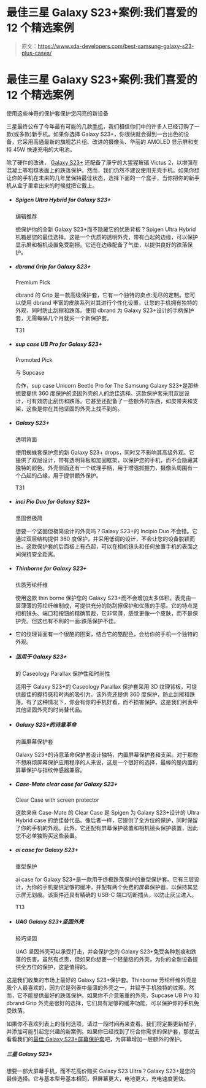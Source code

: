 # 最佳三星 Galaxy S23+案例:我们喜爱的 12 个精选案例

> 原文：<https://www.xda-developers.com/best-samsung-galaxy-s23-plus-cases/>

# 最佳三星 Galaxy S23+案例:我们喜爱的 12 个精选案例

使用这些神奇的保护套保护您闪亮的新设备

三星最终公布了今年最有可能的几款[手机](https://www.xda-developers.com/best-phones/)，我们相信你们中的许多人已经订购了一款(或多款)新手机。如果你选择 Galaxy S23+，你很快就会得到一台出色的设备，它采用高通最新的旗舰芯片组、改进的摄像头、华丽的 AMOLED 显示屏和支持 45W 快速充电的大电池。

除了硬件的改进， [Galaxy S23+](https://www.xda-developers.com/samsung-galaxy-s23-review/) 还配备了康宁的大猩猩玻璃 Victus 2，以增强在混凝土等粗糙表面上的跌落保护。然而，我们仍然不建议使用无壳手机。如果你想让你的手机在未来的几年里保持最佳状态，选择下面的一个盒子，当你把你的新手机从盒子里拿出来的时候就把它戴上。

*   ##### Spigen Ultra Hybrid for Galaxy S23+

    编辑推荐

    想保护你的全新 Galaxy S23+而不隐藏它的优质背板？Spigen Ultra Hybrid 机箱是您的最佳选择。这是一个优质的透明外壳，带有凸起的边缘，可以保护显示屏和相机设置免受刮擦。它还在边缘配备了气垫，以提供良好的跌落保护。

*   ##### dbrand Grip for Galaxy S23+

    Premium Pick

    dbrand 的 Grip 是一款高级保护套，它有一个独特的卖点:无尽的定制。您可以使用 dbrand 丰富的皮肤系列对其进行个性化设置，让您的手机拥有独特的外观，同时防止刮擦和跌落。使用 dbrand 为 Galaxy S23+设计的手柄保护套，无需每隔几个月就买一个新保护套。

    T31
*   ##### sup case UB Pro for Galaxy S23+

    Promoted Pick

    与 Supcase

    合作，sup case Unicorn Beetle Pro for The Samsung Galaxy S23+是那些想要提供 360 度保护的坚固外壳的人的绝佳选择。这款保护套采用双层设计，可有效防止刮伤和跌落。它甚至还配备了一些额外的东西，如皮带夹和支架，这些是你在其他坚固的外壳上找不到的。

*   ##### Galaxy S23+

    透明背面

    使用蜘蛛套保护您的新 Galaxy S23+ drops，同时又不影响其高级外观。它提供了双层设计，带有透明背板和加固框架，以保护您的手机，而不会隐藏其独特的颜色。外壳侧面还有一个纹理手柄，用于增强抓握力，摄像头周围有一个凸起的凸缘，用于提供额外保护。

    T31
*   ##### inci Pio Duo for Galaxy S23+

    坚固但极简

    想要一个坚固但极简设计的外壳吗？Galaxy S23+的 Incipio Duo 不会错。它通过双层结构提供 360 度保护，并采用低调的设计，不会让您的设备脱颖而出。这款保护套的后面板上有凸起，可以在相机镜头和任何放置手机的表面之间保持安全距离。

*   ##### Thinborne for Galaxy S23+

    优质芳纶纤维

    使用这款 thin borne 保护您的 Galaxy S23+而不会增加太多体积。表壳由一层薄薄的芳纶纤维制成，可提供充分的防刮擦保护和优质的手感。它的特点是相机镜头、端口和按钮的精确剪裁，它非常薄，感觉更像一个皮肤，而不是保护壳。但这也有不利的一面:跌落保护不佳。

*   它的纹理背面有一个很酷的图案，结合它的酷配色，会给你的手机一个独特的外观。
*   ##### 适用于 Galaxy S23+

    的 Caseology Parallax 保护性和时尚性

    适用于 Galaxy S23+的 Caseology Parallax 保护套采用 3D 纹理背板，可提供最佳的握持感和时尚的吸引力。该外壳还提供 360 度保护，防止刮擦和跌落。有了这种情况下，你会有你的手机好看，而不损害保护。这是我们列表中其他坚固外壳的时尚替代品。

*   ##### Galaxy S23+的诗意革命

    内置屏幕保护套

    Galaxy S23+的诗意革命保护套设计独特，内置屏幕保护套和支架。对于那些不想麻烦屏幕保护应用程序的人来说，这是一个很好的选择，最棒的是内置的屏幕保护与指纹传感器兼容。

*   ##### Case-Mate clear case for Galaxy S23+

    Clear Case with screen protector

    这款来自 Case-Mate 的 Clear Case 是 Spigen 为 Galaxy S23+设计的 Ultra Hybrid case 的绝佳替代品。像后者一样，它提供了全方位的保护，同时保留了你的手机的外观。此外，它还配有屏幕保护装置和相机镜头保护装置，因此您不必单独购买这些装置。

*   ##### ai case for Galaxy S23+

    重型保护

    ai case for Galaxy S23+是一款用于终极跌落保护的重型保护套。它有三层设计，为你的手机提供足够的缓冲，并配有两个免费的屏幕保护器，以保持其显示屏无划痕。该案件还具有精确的 USB-C 端口切断插头，以防止灰尘进入。

    T13
*   ##### UAG Galaxy S23+坚固外壳

    轻巧坚固

    UAG 坚固外壳可以承受打击，并会保护您的 Galaxy S23+免受各种划痕和跌落的伤害。虽然有点贵，但如果你想要一个轻量级的外壳，为你的全新设备提供全方位的保护，这是值得的。

这是我们收集的市场上最好的 Galaxy S23+保护套。Thinborne 芳纶纤维外壳是我个人最喜欢的，因为它是列表中最薄的外壳之一，并赋予手机独特的纹理。然而，它不能提供最好的跌落保护。如果你不介意笨重的外壳，Supcase UB Pro 和 dbrand Grip 外壳是很好的选择，它们具有足够的缓冲功能，可以保护你的手机免受跌落。

如果你不喜欢列表上的任何选项，请过一段时间再来查看。我们将定期更新帖子，并添加可能引起您兴趣的新案例。如果你已经找到了符合你需求的保护套，那就去看看我们的[最佳 Galaxy S23+屏幕保护套](https://xda-developers.com/best-samsung-galaxy-s23-plus-screen-protectors/)吧，为屏幕增加一层额外的保护。

##### 三星 Galaxy S23+

想要一部大屏幕手机，而不花高价购买 Galaxy S23 Ultra？Galaxy S23+是您的最佳选择。它与基本型号基本相同，但屏幕更大，电池更大，充电速度更快。